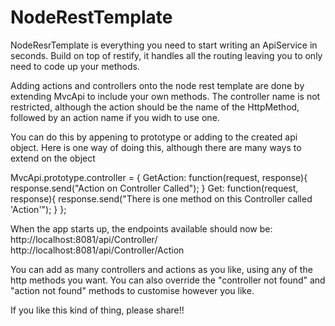 NodeRestTemplate
================

NodeResrTemplate is everything you need to start writing an ApiService in seconds.
Build on top of restify, it handles all the routing leaving you to only need to code up your methods.

Adding actions and controllers onto the node rest template are done by extending MvcApi to include your own methods.
The controller name is not restricted, although the action should be the name of the HttpMethod, followed by an action
name if you widh to use one.

You can do this by appening to prototype or adding to the created api object. Here is one way of doing this, 
although there are many ways to extend on the object


MvcApi.prototype.controller = {
  GetAction: function(request, response){
    response.send("Action on Controller Called");
  }
  Get: function(request, response){
    response.send("There is one method on this Controller called 'Action'");
  }
};



When the app starts up, the endpoints available should now be:
http://localhost:8081/api/Controller/
http://localhost:8081/api/Controller/Action

You can add as many controllers and actions as you like, using any of the http methods you want.
You can also override the "controller not found" and "action not found" methods to customise however you like.

If you like this kind of thing, please share!!

